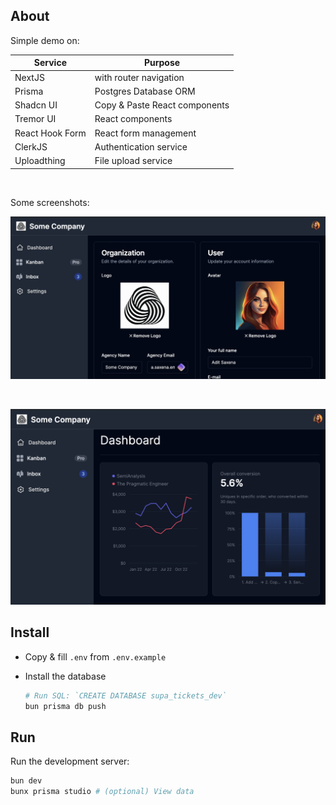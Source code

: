 ## About

Simple demo on:

| Service         | Purpose                       |
| --------------- | ----------------------------- |
| NextJS          | with router navigation        |
| Prisma          | Postgres Database ORM         |
| Shadcn UI       | Copy & Paste React components |
| Tremor UI       | React components              |
| React Hook Form | React form management         |
| ClerkJS         | Authentication service        |
| Uploadthing     | File upload service           |

<br />

Some screenshots:

![Settings](docs/images/organization-settings.png)

<br />

![Dashboard](docs/images/dashboard.png)

## Install

- Copy & fill `.env` from `.env.example`

- Install the database

  ```bash
  # Run SQL: `CREATE DATABASE supa_tickets_dev`
  bun prisma db push
  ```

## Run

Run the development server:

```bash
bun dev
bunx prisma studio # (optional) View data
```
